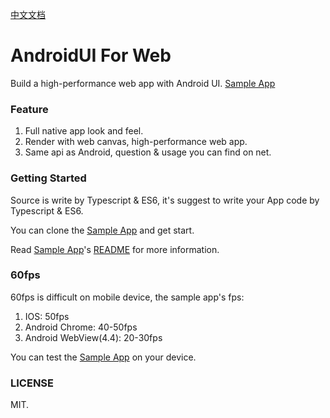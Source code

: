 [中文文档](http://linfaxin.com/AndroidUI4Web/README_cn.md)
# AndroidUI For Web

Build a high-performance web app with Android UI.
[Sample App](http://linfaxin.com/AndroidUI4Web/sample/main.html)


### Feature

1. Full native app look and feel.
2. Render with web canvas, high-performance web app.
3. Same api as Android, question & usage you can find on net.


### Getting Started

Source is write by Typescript & ES6, it's suggest to write your App code by Typescript & ES6.

You can clone the [Sample App](https://github.com/linfaxin/AndroidUI4Web/tree/master/sample) and get start.
 
Read [Sample App](https://github.com/linfaxin/AndroidUI4Web/tree/master/sample)'s [README](https://github.com/linfaxin/AndroidUI4Web/tree/master/sample/README.md) for more information.


### 60fps

60fps is difficult on mobile device, the sample app's fps:

1. IOS: 50fps
2. Android Chrome: 40-50fps
3. Android WebView(4.4): 20-30fps

You can test the [Sample App](http://linfaxin.com/AndroidUI4Web/sample/main.html) on your device.


### LICENSE

MIT.